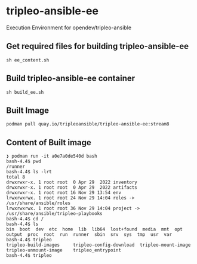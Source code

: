 # tripleo-ansible-ee
Execution Environment for opendev/tripleo-ansible

## Get required files for building tripleo-ansible-ee
```
sh ee_content.sh
```

## Build tripleo-ansible-ee container
```
sh build_ee.sh
```

## Built Image
```
podman pull quay.io/tripleoansible/tripleo-ansible-ee:stream8
```

## Content of Built image
```
❯ podman run -it a0e7a0de540d bash
bash-4.4$ pwd
/runner
bash-4.4$ ls -lrt
total 8
drwxrwxr-x. 1 root root  0 Apr 29  2022 inventory
drwxrwxr-x. 1 root root  0 Apr 29  2022 artifacts
drwxrwxr-x. 1 root root 16 Nov 29 13:54 env
lrwxrwxrwx. 1 root root 24 Nov 29 14:04 roles -> /usr/share/ansible/roles
lrwxrwxrwx. 1 root root 36 Nov 29 14:04 project -> /usr/share/ansible/tripleo-playbooks
bash-4.4$ cd /
bash-4.4$ ls
bin  boot  dev	etc  home  lib	lib64  lost+found  media  mnt  opt  output  proc  root	run  runner  sbin  srv	sys  tmp  usr  var
bash-4.4$ tripleo
tripleo-build-images     tripleo-config-download  tripleo-mount-image      tripleo-unmount-image    tripleo_entrypoint
bash-4.4$ tripleo
```
